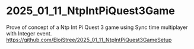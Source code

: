 # 2025_01_11_NtpIntPiQuest3Game
Prove of concept of a Ntp Int Pi Quest 3 game using Sync time multiplayer with Integer event.
https://github.com/EloiStree/2025_01_11_NtpIntPiQuest3GameSetup
